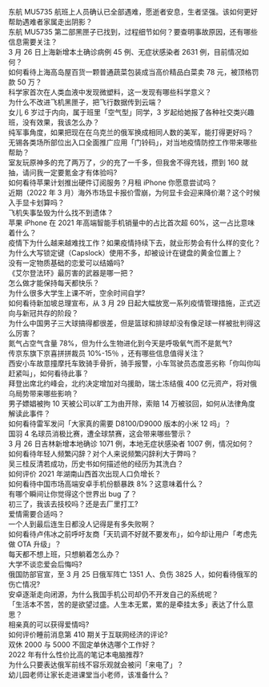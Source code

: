 东航 MU5735 航班上人员确认已全部遇难，愿逝者安息，生者坚强。该如何更好帮助遇难者家属走出阴影？  
东航 MU5735 第二部黑匣子已找到，过程细节如何？要查明事故原因，还有哪些信息需要关注？  
3 月 26 日上海新增本土确诊病例 45 例、无症状感染者 2631 例，目前情况如何？  
如何看待上海高岛屋百货一颗普通蔬菜包装成当高价精品白菜卖 78 元，被顶格罚款 50 万？  
科学家首次在人类血液中发现微塑料，这一发现有哪些科学意义？  
为什么不改进飞机黑匣子，把飞行数据传到云端？  
女儿 6 岁过于内向，属于班里「空气型」同学，3 岁起给她报了各种社交类兴趣班，没有效果，我该怎么办？  
纯军事角度，如果把现在在乌克兰的俄军换成相同人数的美军，能打得更好吗？  
无锡各类场所部位出入口全面推广应用「门铃码」，对当地疫情防控工作带来哪些帮助？  
室友玩原神多的充了两万了，少的充了一千多，但我舍不得充钱，攒到 160 就抽，请问我一定要氪金才有体验吗?  
如何看待苹果计划推出硬件订阅服务？月租 iPhone 你愿意尝试吗？  
近期（2022 年 3 月）海外市场显卡报价雪崩，为何显卡会迎来降价潮？这个时候入手显卡划算吗？  
飞机失事坠毁为什么找不到遗体？  
苹果 iPhone 在 2021 年高端智能手机销量中的占比首次超 60%，这一占比意味着什么？  
疫情下为什么越来越难找工作？如果疫情持续下去，就业形势会有什么样的变化？  
为什么大写锁定键（Capslock）使用不多，却被设计在键盘的黄金位置上？  
没有一定物质基础的恋爱可以结婚吗?  
《艾尔登法环》最厉害的武器是哪一把？  
怎么做才能保持每天都快乐？  
为什么很多大学生上课不听，空余时间自学?  
如何看待新加坡总理宣布，从 3 月 29 日起大幅放宽一系列疫情管理措施，正式迈向与新冠共存的阶段？  
为什么中国男子三大球搞得都很差，但是篮球和排球却没有像足球一样被批判得这么厉害？  
氮气占空气含量 78%，但为什么生物进化到今天是呼吸氧气而不是氮气?  
传京东旗下京喜拼拼裁员 10%-15％ ，还有哪些信息值得关注？  
西安小车故意撞摩托车致骑手骨折，骑手报警，小车驾驶员态度恶劣称「你叫你叫赶紧叫」，如何看待此事？  
拜登出席北约峰会，北约决定增加对乌援助，瑞士冻结俄 400 亿元资产，将对俄乌局势带来哪些影响？  
男子嫖娼被拘 10 天被公司以旷工为由开除，索赔 14 万被驳回，如何从法律角度解读此事件？  
如何看待雷军发问「大家真的需要 D8100/D9000 版本的小米 12 吗」？  
国羽 4 名球员消极比赛，遭全球禁赛，这会带来哪些警示？  
3 月 26 日吉林新增本地确诊 1071 例，本地无症状感染者 1007 例，情况如何？  
如何看待年轻人频繁闪辞？对个人来说频繁闪辞利大于弊吗？  
吴三桂反清若成功，历史书如何描述他的经历为其洗白？  
如何评价 2021 年湖南山西首次出现人口负增长？  
如何看待中国市场高端安卓手机份额暴跌 8%？这意味着什么？  
有哪个瞬间让你觉得这个世界出 bug 了？  
初三了，我该去技校吗？还是去厂里打工?  
爱情需要合适吗？  
一个人到最后连生日都没人记得是有多失败啊？  
如何看待卢伟冰之前呼吁友商「天玑调不好就不要发布」，如今却让用户「考虑先做 OTA 升级」？  
每天都不想上班，只想躺着怎么办？  
大学不谈恋爱会后悔吗?  
俄国防部官宣，至 3 月 25 日俄军阵亡 1351 人、负伤 3825 人，如何看待俄军的伤亡情况?  
安卓逐渐走向闭源，为什么我国手机公司却仍不开发自己的系统呢？  
「生活本不苦，苦的是欲望过盛。人生本无累，累的是牵挂太多」表达了什么意思？  
相亲真的可以获得爱情吗?  
如何评价睡前消息第 410 期关于互联网经济的评论?  
双休 2000 与 5000 不固定单休选哪个工作好？  
2022 年有什么性价比高的笔记本电脑推荐?  
为什么只要表达俄军前线不容乐观就会被问「来电了」？  
幼儿园老师让家长走进课堂当小老师，该准备什么？  
